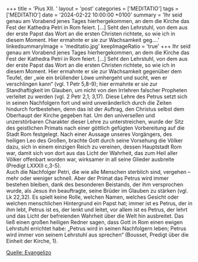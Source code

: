 +++
title = 'Pius XII. '
layout = 'post'
categories = ['MEDITATIO']
tags = ['MEDITATIO']
date = '2024-02-22 10:00:00 +0100'
summary = 'Ihr seid genau am Vorabend jenes Tages hierhergekommen, an dem die Kirche das Fest der Kathedra Petri in Rom feiert. […] Seht den Lehrstuhl, von dem aus der erste Papst das Wort an die ersten Christen richtete, so wie ich in diesem Moment. Hier ermahnte er sie zur Wachsamkeit geg....'
linkedsummaryImage = 'meditatio.jpg'
keepImageRatio = 'true'
+++
Ihr seid genau am Vorabend jenes Tages hierhergekommen, an dem die Kirche das Fest der Kathedra Petri in Rom feiert. […] Seht den Lehrstuhl, von dem aus der erste Papst das Wort an die ersten Christen richtete, so wie ich in diesem Moment. Hier ermahnte er sie zur Wachsamkeit gegenüber dem Teufel, der „wie ein brüllender Löwe umhergeht und sucht, wen er verschlingen kann“ (vgl.<!--more--> 1 Petr 5,8-9); hier ermahnte er sie zur Standhaftigkeit im Glauben, um nicht von den Irrlehren falscher Propheten verleitet zu werden (vgl. 2 Petr 2,1; 3,17). Diese Lehre des Petrus setzt sich in seinen Nachfolgern fort und wird unveränderlich durch die Zeiten hindurch fortbestehen, denn das ist der Auftrag, den Christus selbst dem Oberhaupt der Kirche gegeben hat.
Um den universellen und unzerstörbaren Charakter dieser Lehre zu unterstreichen, wurde der Sitz des geistlichen Primats nach einer göttlich gefügten Vorbereitung auf die Stadt Rom festgelegt. Nach einer Aussage unseres Vorgängers, des heiligen Leo des Großen, brachte Gott durch seine Vorsehung die Völker dazu, sich in einem einzigen Reich zu vereinen, dessen Hauptstadt Rom war, damit sich von dort aus das Licht der Wahrheit, das zum Heil aller Völker offenbart worden war, wirksamer in all seine Glieder ausbreite (Predigt LXXXII c,3-5).  
Auch die Nachfolger Petri, die wie alle Menschen sterblich sind, vergehen – mehr oder weniger schnell. Aber der Primat das Petrus wird immer bestehen bleiben, dank des besonderen Beistands, der ihm versprochen wurde, als Jesus ihn beauftragte, seine Brüder im Glauben zu stärken (vgl. Lk 22,32). Es spielt keine Rolle, welchen Namen, welches Gesicht oder welchen menschlichen Hintergrund ein Papst hat; immer ist es Petrus, der in ihm lebt, Petrus ist es, der lenkt und leitet, vor allem ist es Petrus, der lehrt und das Licht der befreienden Wahrheit über die Welt hin ausbreitet. Das ließ einen großen heiligen Redner sagen, dass Gott in Rom einen ewigen Lehrstuhl errichtet habe: „Petrus wird in seinen Nachfolgern leben; Petrus wird immer von seinem Lehrstuhl aus sprechen“ (Bousset, Predigt über die Einheit der Kirche, 1).


[Quelle: Evangelizo](https://evangeliumtagfuertag.org/DE/gospel)
